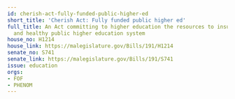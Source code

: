 ```yaml
---
id: cherish-act-fully-funded-public-higher-ed
short_title: 'Cherish Act: Fully funded public higher ed'
full_title: An Act committing to higher education the resources to insure a strong
  and healthy public higher education system
house_no: H1214
house_link: https://malegislature.gov/Bills/191/H1214
senate_no: S741
senate_link: https://malegislature.gov/Bills/191/S741
issue: education
orgs:
- FOF
- PHENOM
---
```

